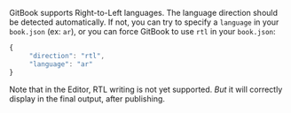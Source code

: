                                                                                                                                                                                                                                                                                                                                                                                                             GitBook supports Right-to-Left languages. The language direction should be detected automatically. If not, you can try to specify a `language` in your `book.json` \(ex: `ar`\), or you can force GitBook to use `rtl` in your `book.json`:

```js
{
     "direction": "rtl",
     "language": "ar"
}
```

Note that in the Editor, RTL writing is not yet supported. _But_ it will correctly display in the final output, after publishing.

